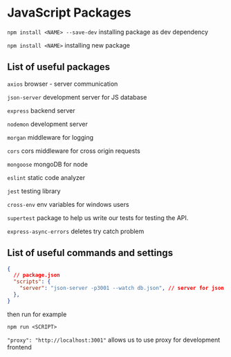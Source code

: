 # JavaScript Packages

`npm install <NAME> --save-dev` installing package as dev dependency

`npm install <NAME>` installing new package 


## List of useful packages

`axios` browser - server communication

`json-server` development server for JS database

`express` backend server

`nodemon` development server

`morgan` middleware for logging

`cors` cors middleware for cross origin requests

`mongoose` mongoDB for node

`eslint` static code analyzer

`jest` testing library

`cross-env` env variables for windows users

`supertest` package to help us write our tests for testing the API.

`express-async-errors` deletes try catch problem

## List of useful commands and settings

```json
{
  // package.json
  "scripts": {
    "server": "json-server -p3001 --watch db.json", // server for json database
  },
}
```

then run for example

`npm run <SCRIPT>`


`"proxy": "http://localhost:3001"` allows us to use proxy for development frontend